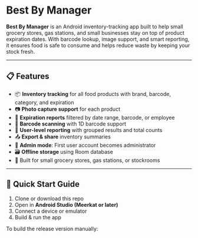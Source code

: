 # Best By Manager

**Best By Manager** is an Android inventory-tracking app built to help small grocery stores, gas stations, and small businesses stay on top of product expiration dates. With barcode lookup, image support, and smart reporting, it ensures food is safe to consume and helps reduce waste by keeping your stock fresh.

---

## 📋 Features

- 📦 **Inventory tracking** for all food products with brand, barcode, category, and expiration
- 📷 **Photo capture support** for each product
- 📅 **Expiration reports** filtered by date range, barcode, or employee
- 🔎 **Barcode scanning** with 1D barcode support
- 🧾 **User-level reporting** with grouped results and total counts
- 📤 **Export & share** inventory summaries
- 🔐 **Admin mode**: First user account becomes administrator
- 🗃️ **Offline storage** using Room database
- 🛒 Built for small grocery stores, gas stations, or stockrooms

---

## 🚀 Quick Start Guide

1. Clone or download this repo
2. Open in **Android Studio (Meerkat or later)**
3. Connect a device or emulator
4. Build & run the app

To build the release version manually:
